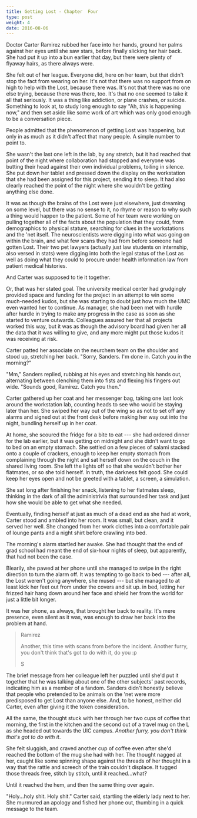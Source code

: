 ```yaml
---
title: Getting Lost - Chapter  Four
type: post
weight: 4
date: 2016-08-06
---
```


Doctor Carter Ramirez rubbed her face into her hands, ground her palms against her eyes until she saw stars, before finally slicking her hair back. She had put it up into a bun earlier that day, but there were plenty of flyaway hairs, as there always were.

She felt out of her league. Everyone did, here on her team, but that didn't stop the fact from wearing on her. It's not that there was no support from on high to help with the Lost, because there was. It's not that there was no one else trying, because there was there, too. It's that no one seemed to take it all that seriously. It was a thing like addiction, or plane crashes, or suicide. Something to look at, to study long enough to say "Ah, *this* is happening now," and then set aside like some work of art which was only good enough to be a conversation piece.

People admitted that the phenomenon of getting Lost was happening, but only in as much as it didn't affect that many people. A simple number to point to.

She wasn't the last one left in the lab, by any stretch, but it had reached that point of the night where collaboration had stopped and everyone was butting their head against their own individual problems, toiling in silence. She put down her tablet and pressed down the display on the workstation that she had been assigned for this project, sending it to sleep. It had also clearly reached the point of the night where she wouldn't be getting anything else done.

It was as though the brains of the Lost were just elsewhere, just dreaming on some level, but there was no sense to it, no rhyme or reason to why such a thing would happen to the patient. Some of her team were working on pulling together all of the facts about the population that they could, from demographics to physical stature, searching for clues in the workstations and the 'net itself. The neuroscientists were digging into what was going on within the brain, and what few scans they had from before someone had gotten Lost. Their two pet lawyers (actually just law students on internship, also versed in stats) were digging into both the legal status of the Lost as well as doing what they could to procure under health information law from patient medical histories.

And Carter was supposed to tie it together.

Or, that was her stated goal. The university medical center had grudgingly provided space and funding for the project in an attempt to win some much-needed kudos, but she was starting to doubt just how much the UMC even wanted her to continue. As manager, she had been met with hurdle after hurdle in trying to make any progress in the case as soon as she started to venture outwards. Colleagues assured her that all projects worked this way, but it was as though the advisory board had given her all the data that it was willing to give, and any more might put those kudos it was receiving at risk.

Carter patted her associate on the neurchem team on the shoulder and stood up, stretching her back. "Sorry, Sanders. I'm done in. Catch you in the morning?"

"Mm," Sanders replied, rubbing at his eyes and stretching his hands out, alternating between clenching them into fists and flexing his fingers out wide. "Sounds good, Ramirez. Catch you then."

Carter gathered up her coat and her messenger bag, taking one last look around the workstation lab, counting heads to see who would be staying later than her. She swiped her way out of the wing so as not to set off any alarms and signed out at the front desk before making her way out into the night, bundling herself up in her coat.

At home, she scoured the fridge for a bite to eat --- she had ordered dinner for the lab earlier, but it was getting on midnight and she didn't want to go to bed on an empty stomach. She settled on a few pieces of salami stacked onto a couple of crackers, enough to keep her empty stomach from complaining through the night and sat herself down on the couch in the shared living room. She left the lights off so that she wouldn't bother her flatmates, or so she told herself. In truth, the darkness felt good. She could keep her eyes open and not be greeted with a tablet, a screen, a simulation.

She sat long after finishing her snack, listening to her flatmates sleep, thinking in the dark of all the administrivia that surrounded her task and just how she would be able to get what she needed.

Eventually, finding herself at just as much of a dead end as she had at work, Carter stood and ambled into her room. It was small, but clean, and it served her well. She changed from her work clothes into a comfortable pair of lounge pants and a night shirt before crawling into bed.

The morning's alarm startled her awake. She had thought that the end of grad school had meant the end of six-hour nights of sleep, but apparently, that had not been the case.

Blearily, she pawed at her phone until she managed to swipe in the right direction to turn the alarm off. It was tempting to go back to bed --- after all, the Lost weren't going anywhere, she mused --- but she managed to at least kick her feet out from under the covers and sit up. in bed, letting her frizzed hair hang down around her face and shield her from the world for just a little bit longer.

It was her phone, as always, that brought her back to reality. It's mere presence, even silent as it was, was enough to draw her back into the problem at hand.

> Ramirez
>
> Another, this time with scans from before the incident. Another furry, you don't think that's got to do with it, do you :p
>
> S

The brief message from her colleague left her puzzled until she'd put it together that he was talking about one of the other subjects' past records, indicating him as a member of a fandom. Sanders didn't honestly believe that people who pretended to be animals on the 'net were more predisposed to get Lost than anyone else. And, to be honest, neither did Carter, even after giving it the token consideration.

All the same, the thought stuck with her through her two cups of coffee that morning, the first in the kitchen and the second out of a travel mug on the L as she headed out towards the UIC campus. *Another furry, you don't think that's got to do with it*.

She felt sluggish, and craved another cup of coffee even after she'd reached the bottom of the mug she had with her. The thought nagged at her, caught like some spinning shape against the threads of her thought in a way that the rattle and screech of the train couldn't displace. It tugged those threads free, stitch by stitch, until it reached...what?

Until it reached the hem, and then the same thing over again.

"Holy...holy shit. Holy shit." Carter said, startling the elderly lady next to her. She murmured an apology and fished her phone out, thumbing in a quick message to the team.
